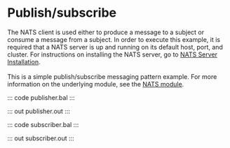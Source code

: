 # Publish/subscribe

The NATS client is used either to produce a message to a subject or consume a message from a subject.
In order to execute this example, it is required that a NATS server is up and running on its default host, port, and cluster.
For instructions on installing the NATS server,
go to [NATS Server Installation](https://docs.nats.io/nats-server/installation).<br/><br/>
This is a simple publish/subscribe messaging pattern example.
For more information on the underlying module, 
see the [NATS module](https://docs.central.ballerina.io/ballerinax/nats/latest).

::: code publisher.bal :::

::: out publisher.out :::

::: code subscriber.bal :::

::: out subscriber.out :::
